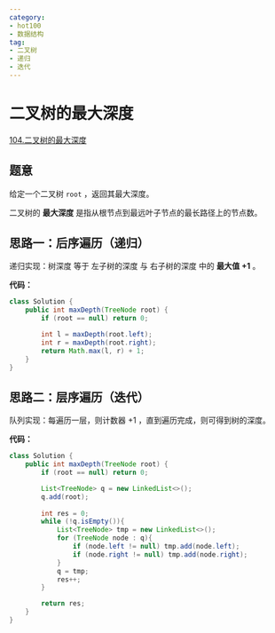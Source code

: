 ```yaml
---
category: 
- hot100
- 数据结构
tag: 
- 二叉树
- 递归
- 迭代
---
```


# 二叉树的最大深度

<!-- more -->

[104.二叉树的最大深度](https://leetcode.cn/problems/maximum-depth-of-binary-tree/description/?envType=study-plan-v2&envId=top-100-liked)

## 题意

给定一个二叉树 `root` ，返回其最大深度。

二叉树的 **最大深度** 是指从根节点到最远叶子节点的最长路径上的节点数。

## 思路一：后序遍历（递归）

递归实现：树深度 等于 左子树的深度 与 右子树的深度 中的 **最大值 $+1$** 。

**代码：**

```java
class Solution {
    public int maxDepth(TreeNode root) {
        if (root == null) return 0;

        int l = maxDepth(root.left);
        int r = maxDepth(root.right);
        return Math.max(l, r) + 1;
    }
}
```

## 思路二：层序遍历（迭代）

队列实现：每遍历一层，则计数器 $+1$ ，直到遍历完成，则可得到树的深度。

**代码：**

```java
class Solution {
    public int maxDepth(TreeNode root) {
        if (root == null) return 0;

        List<TreeNode> q = new LinkedList<>();
        q.add(root);
        
        int res = 0;
        while (!q.isEmpty()){
            List<TreeNode> tmp = new LinkedList<>();
            for (TreeNode node : q){
                if (node.left != null) tmp.add(node.left);
                if (node.right != null) tmp.add(node.right);
            }
            q = tmp;
            res++;
        }

        return res;
    }
}
```
